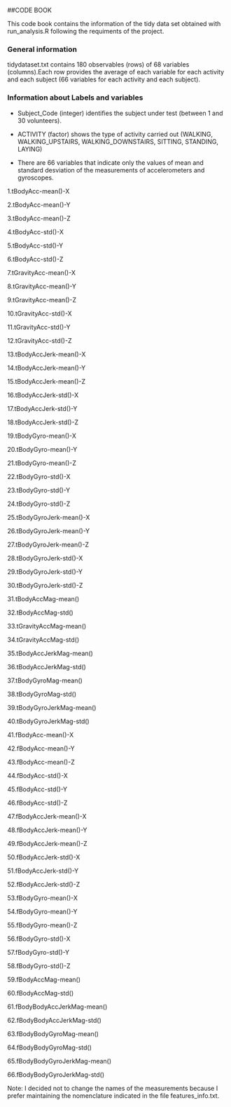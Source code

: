 ##CODE BOOK

This code book contains the information of the tidy data set obtained with run_analysis.R following the requiments of the  project.

### General information

tidydataset.txt contains 180 observables (rows) of 68 variables (columns).Each row provides the average of each variable for each activity and each subject (66 variables for each activity and each subject).

### Information about Labels and variables

* Subject_Code (integer) identifies the subject under test (between 1 and 30 volunteers).

* ACTIVITY (factor) shows the type of activity carried out (WALKING, WALKING_UPSTAIRS, WALKING_DOWNSTAIRS, SITTING, STANDING, LAYING)

* There are 66 variables that indicate only the values of mean and standard desviation of the measurements of accelerometers and gyroscopes.

1.tBodyAcc-mean()-X

2.tBodyAcc-mean()-Y

3.tBodyAcc-mean()-Z

4.tBodyAcc-std()-X

5.tBodyAcc-std()-Y

6.tBodyAcc-std()-Z

7.tGravityAcc-mean()-X

8.tGravityAcc-mean()-Y

9.tGravityAcc-mean()-Z

10.tGravityAcc-std()-X

11.tGravityAcc-std()-Y

12.tGravityAcc-std()-Z

13.tBodyAccJerk-mean()-X

14.tBodyAccJerk-mean()-Y

15.tBodyAccJerk-mean()-Z

16.tBodyAccJerk-std()-X

17.tBodyAccJerk-std()-Y

18.tBodyAccJerk-std()-Z

19.tBodyGyro-mean()-X

20.tBodyGyro-mean()-Y

21.tBodyGyro-mean()-Z

22.tBodyGyro-std()-X

23.tBodyGyro-std()-Y

24.tBodyGyro-std()-Z

25.tBodyGyroJerk-mean()-X

26.tBodyGyroJerk-mean()-Y

27.tBodyGyroJerk-mean()-Z

28.tBodyGyroJerk-std()-X

29.tBodyGyroJerk-std()-Y

30.tBodyGyroJerk-std()-Z

31.tBodyAccMag-mean()

32.tBodyAccMag-std()

33.tGravityAccMag-mean()

34.tGravityAccMag-std()

35.tBodyAccJerkMag-mean()

36.tBodyAccJerkMag-std()

37.tBodyGyroMag-mean()

38.tBodyGyroMag-std()

39.tBodyGyroJerkMag-mean()

40.tBodyGyroJerkMag-std()

41.fBodyAcc-mean()-X

42.fBodyAcc-mean()-Y

43.fBodyAcc-mean()-Z

44.fBodyAcc-std()-X

45.fBodyAcc-std()-Y

46.fBodyAcc-std()-Z

47.fBodyAccJerk-mean()-X

48.fBodyAccJerk-mean()-Y

49.fBodyAccJerk-mean()-Z

50.fBodyAccJerk-std()-X

51.fBodyAccJerk-std()-Y

52.fBodyAccJerk-std()-Z

53.fBodyGyro-mean()-X

54.fBodyGyro-mean()-Y

55.fBodyGyro-mean()-Z

56.fBodyGyro-std()-X

57.fBodyGyro-std()-Y

58.fBodyGyro-std()-Z

59.fBodyAccMag-mean()

60.fBodyAccMag-std()

61.fBodyBodyAccJerkMag-mean()

62.fBodyBodyAccJerkMag-std()

63.fBodyBodyGyroMag-mean()

64.fBodyBodyGyroMag-std()

65.fBodyBodyGyroJerkMag-mean()

66.fBodyBodyGyroJerkMag-std()

Note: I decided not to change the names of the measurements because I prefer maintaining the nomenclature indicated in the file features_info.txt.


